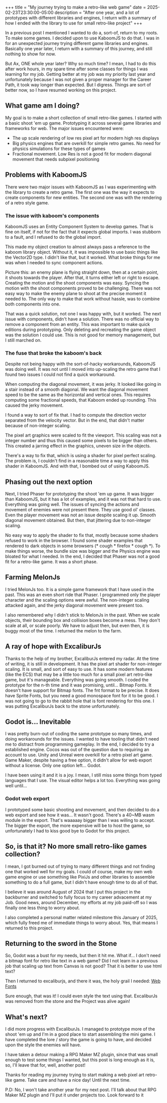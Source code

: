 +++
title = "My journey trying to make a retro-like web game"
date = 2025-02-23T23:30:00-05:00
description = "After one year, and a lot of prototypes with different libraries and engines, I return with a summary of how I ended with the library to use for small retro-like project"
+++

In a previous post I mentioned I wanted to do a, sort-of, return to my roots. To make some games. I decided upon to use KaboomJS to do that. I was in for an unexpected journey trying different game libraries and engines. Basically one year later, I return with a summary of this journey, and still nothing to show for now.

But Ax, ONE whole year later? Why so much time? I mean, I had to do this after work hours, in my spare time after some classes for things I was learning for my job. Getting better at my job was my priority last year and unfortunately because I was not given a proper manager for the Career Path, it took way longer than expected. But I digress. Things are sort of better now, so I have resumed working on this project.

## What game am I doing?

My goal is to make a short collection of small retro-like games. I started with a basic shoot 'em up game. Prototyping it across several game libraries and frameworks for web. The major issues encountered were:

- The up scale rendering of low res pixel art for modern high res displays
- Big physics engines that are overkill for simple retro games. No need for physics simulations for these types of games
- Fractional movement. Low Res is not a good fit for modern diagonal movement that needs subpixel positioning

## Problems with KaboomJS

There were two major issues with KaboomJS as I was experimenting with the library to create a retro game. The first one was the way it expects to create components for new entities. The second one was with the rendering of a retro style game.

### The issue with kaboom's components

KaboomJS uses an Entity Component System to develop games. That is fine on itself, if not for the fact that it expects global imports. I was stubborn to a fault, and I refused to do the global import.

This made my object creation to almost always pass a reference to the kaboom library object. Without it, it was impossible to use basic things like the Vector2D type. I didn't like that, but it worked. What broke things for me was when I needed to sync component actions.

Picture this: an enemy plane is flying straight down, then at a certain point, it shoots towards the player. After that, it turns either left or right to escape. Creating the motion and the shoot components was easy. Syncing the motion with the shoot components proved to be challenging. There was not easy way to make the enemy plane to shoot at the precise moment it needed to. The only way to make that work without hassle, was to combine both components into one.

That was a quick solution, not one I was happy with, but it worked. The next issue with components, didn't have a solution. There was no official way to remove a component from an entity. This was important to make quick editions during prototyping. Only deleting and recreating the game object was the solution I could use. This is not good for memory management, but I still marched on.

### The fuse that broke the kaboom's back

Despite not being happy with the sort-of-hacky workarounds, KaboomJS was doing well. It was not until I moved into up-scaling the retro game that I found two issues I could not find a quick workaround.

When computing the diagonal movement, it was jerky. It looked like going in a stair instead of a smooth diagonal. We want the diagonal movement speed to be the same as the horizontal and vertical ones. This requires computing some fractional speeds, that Kaboom ended up rounding. This caused the jerky movement.

I found a way to sort of fix that. I had to compute the direction vector separated from the velocity vector. But in the end, that didn't matter because of non-integer scaling.

The pixel art graphics were scaled to fit the viewport. This scaling was not a integer number and thus this caused some pixels to be bigger than others. This created a jarring effect in the graphics, uneven size in the objects.

There's a way to fix that, which is using a shader for pixel perfect scaling. The problem is, I couldn't find in a reasonable time a way to apply this shader in KaboomJS. And with that, I bombed out of using KaboomJS.

## Phasing out the next option

Next, I tried Phaser for prototyping the shoot 'em up game. It was bigger than KaboomJS, but it has a lot of examples, and it was not that hard to use. Everything was going well. The issues of syncing the actions and movement of enemies were not present there. They use good ol' classes. Even the player movement was not an issue despite scaling it up. Smooth diagonal movement obtained. But then, that jittering due to non-integer scaling.

No easy way to apply the shader to fix that, mostly because some shaders refused to work in the browser. I found some shader examples that rendered to dark objects in some browsers (\* cough \* firefox \* cough \*). To make things worse, the bundle size was bigger and the Physics engine was bloated for what I needed. In the end, I decided that Phaser was not a good fit for a retro-like game. It was a short phase.

## Farming MelonJs

I tried MelonJs too. It is a simple game framework that I have used in the past. This was an even short ride that Phaser. I programmed only the player character and the scaling options were awful. The non-integer scaling attacked again, and the jerky diagonal movement were present too.

I also remembered why I didn't stick to MelonJs in the past. When we scale objects, their bounding box and collision boxes become a mess. They don't scale at all, or scale poorly. We have to adjust then, but even then, it is buggy most of the time. I returned the melon to the farm.

## A ray of hope with ExcaliburJs

Thanks to the help of my brother, ExcaliburJs entered my radar. At the time of writing, it is still in development. It has the pixel art shader for non-integer scaling. It is small, and sort of easy to use. It has some modern features (like the ECS) that may be a little too much for a small pixel art retro-like game, but it's manageable. Everything was going smooth. I coded the prototype for the n-th time and it was promising, until... Bitmap Fonts. It doesn't have support for Bitmap fonts. The fnt format to be precise. It does have Sprite Fonts, but you need a good monospace font for it to be good. I was not going to go to the rabbit hole that is font rendering for this one. I was putting ExcaliburJs back to the stone unfortunately.

## Godot is... Inevitable

I was pretty burn-out of coding the same prototype so many times, and doing workarounds for the issues. I wanted to have tooling that didn't need me to distract from programming gameplay. In the end, I decided to try a established engine. Cocos was out of the question due to requiring an account to use. Unity and Unreal were overkill for a retro pixel art game. Game Maker, despite having a free option, it didn't allow for web export without a license. Only one option left... Godot.

I have been using it and it is a joy. I mean, I still miss some things from typed languages that I use. The visual editor helps a lot too. Everything was going well until...

### Godot web export

I prototyped some basic shooting and movement, and then decided to do a web export and see how it was... It wasn't good. There's a 40~MB wasm module in the export. That's waaaaay bigger than I was willing to accept. The bigger the export, the more expensive will be to host the game, so unfortunately I had to kiss good bye to Godot for this project.

## So, is that it? No more small retro-like games collection?

I mean, I got burned out of trying to many different things and not finding one that worked well for my goals. I could of course, make my own web game engine or use something like PixiJs and other libraries to assemble something to do a full game, but I didn't have enough time to do all of that.

I believe it was around August of 2024 that I put this project in the backburner and switched to fully focus to my career advacement at my Job. Good news, around December, my efforts at my job paid-off so I was finally one less thing to worry about.

I also completed a personal matter related milestone this January of 2025, which fully freed me of immediate things to worry about. Yes, that means I returned to this project.

## Returning to the sword in the Stone

So, Godot was a bust for my needs, but then it hit me. What if... I don't need a bitmap font for retro like text in a web game? Did I not learn in a previous job that scaling up text from Canvas is not good? That it is better to use html text?

Then I returned to excaliburjs, and there it was, the holy grail I needed: [Web Fonts](https://excaliburjs.com/docs/web-fonts)

Sure enough, that was it! I could even style the text using that. ExcaliburJs was removed from the stone and the Project was alive again!

## What's next?

I did more progress with ExcaliburJs. I managed to prototype more of the shoot 'em up and I'm in a good place to start assembling the mini game. I have completed the lore / story the game is going to have, and decided upon the style the enemies will have.

I have taken a detour making a RPG Maker MZ plugin, since that was small enough to test some things I wanted, but this post is long enough as it is, so, I'll leave that for, well, another post!

Thanks for reading my journey trying to start making a web pixel art retro-like game. Take care and have a nice day! Until the next time.

P.D: No, I won't take another year for my next post. I'll talk about that RPG Maker MZ plugin and I'll put it under projects too. Look forward to it
